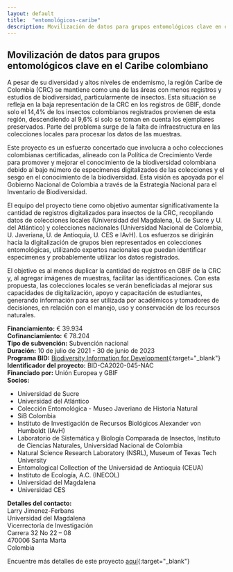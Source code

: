 ```yaml
---
layout: default
title:  "entomológicos-caribe"
description: Movilización de datos para grupos entomológicos clave en el Caribe colombiano
---
```


## Movilización de datos para grupos entomológicos clave en el Caribe colombiano

A pesar de su diversidad y altos niveles de endemismo, la región Caribe de Colombia (CRC) se mantiene como una de las áreas con menos registros y estudios de biodiversidad, particularmente de insectos. Esta situación se refleja en la baja representación de la CRC en los registros de GBIF, donde solo el 14,4% de los insectos colombianos registrados provienen de esta región, descendiendo al 9,6% si solo se toman en cuenta los ejemplares preservados. Parte del problema surge de la falta de infraestructura en las colecciones locales para procesar los datos de las muestras.

Este proyecto es un esfuerzo concertado que involucra a ocho colecciones colombianas certificadas, alineado con la Política de Crecimiento Verde para promover y mejorar el conocimiento de la biodiversidad colombiana debido al bajo número de especímenes digitalizados de las colecciones y el sesgo en el conocimiento de la biodiversidad. Esta visión es apoyada por el Gobierno Nacional de Colombia a través de la Estrategia Nacional para el Inventario de Biodiversidad.

El equipo del proyecto tiene como objetivo aumentar significativamente la cantidad de registros digitalizados para insectos de la CRC, recopilando datos de colecciones locales (Universidad del Magdalena, U. de Sucre y U. del Atlántico) y colecciones nacionales (Universidad Nacional de Colombia, U. Javeriana, U. de Antioquia, U. CES e IAvH). Los esfuerzos se dirigirán hacia la digitalización de grupos bien representados en colecciones entomológicas, utilizando expertos nacionales que puedan identificar especímenes y probablemente utilizar los datos registrados.

El objetivo es al menos duplicar la cantidad de registros en GBIF de la CRC y, al agregar imágenes de muestras, facilitar las identificaciones. Con esta propuesta, las colecciones locales se verán beneficiadas al mejorar sus capacidades de digitalización, apoyo y capacitación de estudiantes, generando información para ser utilizada por académicos y tomadores de decisiones, en relación con el manejo, uso y conservación de los recursos naturales.


**Financiamiento:** € 39.934  
**Cofinanciamiento:** € 78.204  
**Tipo de subvención:** Subvención nacional  
**Duración:** 10 de julio de 2021 - 30 de junio de 2023  
**Programa BID:** [Biodiversity Information for Development](https://www.gbif.org/es/programme/82243){:target="_blank"}  
**Identificador del proyecto:** BID-CA2020-045-NAC  
**Financiado por:** Unión Europea y GBIF  
**Socios:**
- Universidad de Sucre   
- Universidad del Atlántico  
- Colección Entomológica - Museo Javeriano de Historia Natural   
- SiB Colombia  
- Instituto de Investigación de Recursos Biológicos Alexander von Humboldt (IAvH)
- Laboratorio de Sistemática y Biología Comparada de Insectos, Instituto de Ciencias Naturales, Universidad Nacional de Colombia  
- Natural Science Research Laboratory (NSRL), Museum of Texas Tech University  
- Entomological Collection of the Universidad de Antioquia (CEUA)  
- Instituto de Ecología, A.C. (INECOL)    
- Universidad del Magdalena  
- Universidad CES

**Detalles del contacto:**  
Larry Jimenez-Ferbans  
Universidad del Magdalena  
Vicerrectoría de Investigación  
Carrera 32 No 22 – 08  
470006 Santa Marta  
Colombia

Encuentre más detalles de este proyecto [aquí](https://www.gbif.org/es/project/BID-CA2020-045-NAC/data-mobilization-for-key-entomological-groups-across-caribbean-colombia){:target="_blank"} 
